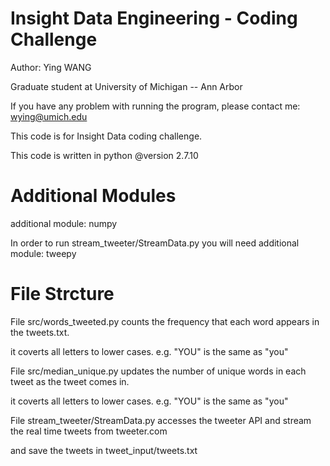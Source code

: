Insight Data Engineering - Coding Challenge
===========================================================

Author: Ying WANG 

Graduate student at University of Michigan -- Ann Arbor

If you have any problem with running the program, please contact me: wying@umich.edu

This code is for Insight Data coding challenge. 

This code is written in python @version 2.7.10


Additional Modules
===========================================================


additional module: numpy

In order to run stream_tweeter/StreamData.py you will need additional module: tweepy


File Strcture
===========================================================


File src/words_tweeted.py counts the frequency that each word appears in the tweets.txt.


it coverts all letters to lower cases. e.g. "YOU" is the same as "you"

File src/median_unique.py updates the number of unique words in each tweet as the tweet comes in.


it coverts all letters to lower cases. e.g. "YOU" is the same as "you"

File stream_tweeter/StreamData.py accesses the tweeter API and stream the real time tweets from tweeter.com


and save the tweets in tweet_input/tweets.txt

